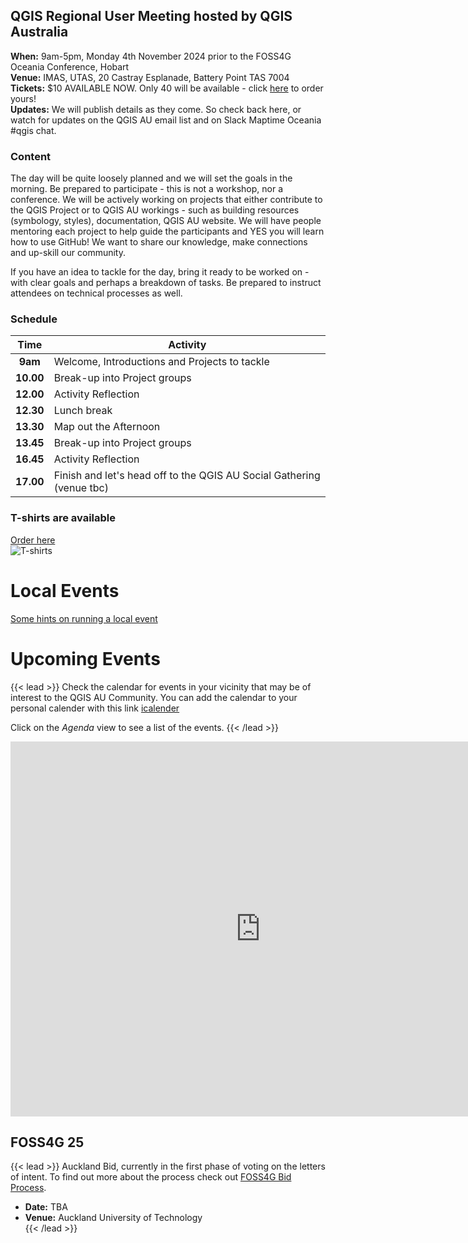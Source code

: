 

## QGIS Regional User Meeting hosted by QGIS Australia
**When:** 9am-5pm, Monday 4th November 2024 prior to the FOSS4G Oceania Conference, Hobart  
**Venue:** IMAS, UTAS, 20 Castray Esplanade, Battery Point TAS 7004  
**Tickets:** $10 AVAILABLE NOW. Only 40 will be available - click [here](https://ti.to/osgeo-oceania/qgis-au-2024) to order yours!  
**Updates:** We will publish details as they come. So check back here, or watch for updates on the QGIS AU email list and on Slack Maptime Oceania #qgis chat.  

### Content
The day will be quite loosely planned and we will set the goals in the morning. Be prepared to participate - this is not a workshop, nor a conference. We will be actively working on projects that either contribute to the QGIS Project or to QGIS AU workings - such as building resources (symbology, styles), documentation, QGIS AU website. We will have people mentoring each project to help guide the participants and YES you will learn how to use GitHub! We want to share our knowledge, make connections and up-skill our community.  

If you have an idea to tackle for the day, bring it ready to be worked on - with clear goals and perhaps a breakdown of tasks. Be prepared to instruct attendees on technical processes as well.  

### Schedule
<!--StartFragment-->

|      **Time**     |   **Activity**                                                    |
| :-------: | ---------------------------------------------- |
|  **9am**  | Welcome, Introductions and Projects to tackle  |
| **10.00** | Break-up into Project groups                   |
| **12.00** | Activity Reflection                           |
| **12.30** | Lunch break                                    |
| **13.30** | Map out the Afternoon                          |
| **13.45** | Break-up into Project groups                   |
| **16.45** | Activity Reflection                            |
| **17.00** | Finish and let's head off to the QGIS AU Social Gathering (venue tbc) |

<!--EndFragment-->
### T-shirts are available
[Order here](https://ti.to/osgeo-oceania/qgis-au-2024)  
![T-shirts](/images/tshirt_mockup.png)
# Local Events
[Some hints on running a local event](https://qgis-australia.org/events/run-local-event/)  

# Upcoming Events

{{< lead >}}
Check the calendar for events in your vicinity that may be of interest to the QGIS AU Community. 
You can add the calendar to your personal calender with this link [icalender](https://calendar.google.com/calendar/u/1?cid=Y181NGQ3ZDdiNzA5OTZjZWVhZjVlZDhjODc5NDBlY2I5NjZjNzg2NDI2MzhhYjRmNTE3NTliZTQ4YWZkZTM4ZmQ2QGdyb3VwLmNhbGVuZGFyLmdvb2dsZS5jb20)

Click on the *Agenda* view to see a list of the events.
{{< /lead >}}

<iframe src="https://calendar.google.com/calendar/embed?src=c_54d7d7b70996ceeaf5ed8c87940ecb966c78642638ab4f51759be48afde38fd6%40group.calendar.google.com&ctz=Australia%2FBrisbane" style="border: 0" width="800" height="600" frameborder="0" scrolling="no"></iframe>

## FOSS4G 25
{{< lead >}}
Auckland Bid, currently in the first phase of voting on the letters of intent. To find out  more about the process check out [FOSS4G Bid Process](https://wiki.osgeo.org/wiki/FOSS4G_2025_Bid_Process).

- **Date:** TBA  
- **Venue:** Auckland University of Technology  
{{< /lead >}}
